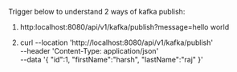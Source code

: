 Trigger below to understand 2 ways of kafka publish:

1. http:localhost:8080/api/v1/kafka/publish?message=hello world

2. curl --location 'http://localhost:8080/api/v1/kafka/publish' \
   --header 'Content-Type: application/json' \
   --data '{
   "id":1,
   "firstName":"harsh",
   "lastName":"raj"
   }'